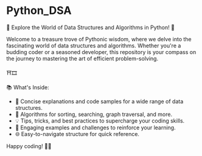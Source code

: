 # Python_DSA

🚀 Explore the World of Data Structures and Algorithms in Python! 🐍

Welcome to a treasure trove of Pythonic wisdom, where we delve into the fascinating world of data structures and algorithms. Whether you're a budding coder or a seasoned developer, this repository is your compass on the journey to mastering the art of efficient problem-solving.

⛩️🎞

📚 What's Inside:
- 🧩 Concise explanations and code samples for a wide range of data structures.
- 🚀 Algorithms for sorting, searching, graph traversal, and more.
- 💡 Tips, tricks, and best practices to supercharge your coding skills.
- 🌟 Engaging examples and challenges to reinforce your learning.
- 🌐 Easy-to-navigate structure for quick reference.


Happy coding! 👾🚀
